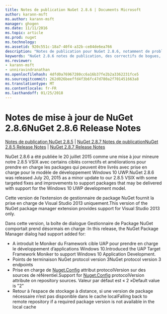 ```yaml
---
title: Notes de publication NuGet 2.8.6 | Documents Microsoft
author: karann-msft
ms.author: karann-msft
manager: ghogen
ms.date: 11/11/2016
ms.topic: article
ms.prod: nuget
ms.technology: 
ms.assetid: 920c551c-18a7-40f4-a32b-ce84de6ea766
description: "Notes de publication pour NuGet 2.8.6, notamment de problèmes connus, des correctifs de bogues, les fonctionnalités ajoutées et dcr."
keywords: "NuGet 2.8.6 notes de publication, des correctifs de bogues, problèmes connus, ajouté des fonctionnalités, DCR"
ms.reviewer:
- karann-msft
- unniravindranathan
ms.openlocfilehash: 4dfd0a76967280cc6a16b37fe2b2a3362231fce5
ms.sourcegitcommit: 262d026beeffd4f3b6fc47d780a2f701451663a8
ms.translationtype: MT
ms.contentlocale: fr-FR
ms.lasthandoff: 01/25/2018
---
```

# <a name="nuget-286-release-notes"></a><span data-ttu-id="a40e9-104">Notes de mise à jour de NuGet 2.8.6</span><span class="sxs-lookup"><span data-stu-id="a40e9-104">NuGet 2.8.6 Release Notes</span></span>

<span data-ttu-id="a40e9-105">[Notes de publication NuGet 2.8.5](../release-notes/nuget-2.8.5.md) | [NuGet 2.8.7 Notes de publication](../release-notes/nuget-2.8.7.md)</span><span class="sxs-lookup"><span data-stu-id="a40e9-105">[NuGet 2.8.5 Release Notes](../release-notes/nuget-2.8.5.md) | [NuGet 2.8.7 Release Notes](../release-notes/nuget-2.8.7.md)</span></span>

<span data-ttu-id="a40e9-106">NuGet 2.8.6 a été publiée le 20 juillet 2015 comme une mise à jour mineure notre 2.8.5 VSIX avec certains ciblés correctifs et améliorations pour prendre en charge les packages qui peuvent être livrés avec prise en charge pour le modèle de développement Windows 10 UWP.</span><span class="sxs-lookup"><span data-stu-id="a40e9-106">NuGet 2.8.6 was released July 20, 2015 as a minor update to our 2.8.5 VSIX with some targeted fixes and improvements to support packages that may be delivered with support for the Windows 10 UWP development model.</span></span>

<span data-ttu-id="a40e9-107">Cette version de l’extension de gestionnaire de package NuGet fournit la prise en charge de Visual Studio 2013 uniquement.</span><span class="sxs-lookup"><span data-stu-id="a40e9-107">This version of the NuGet package manager extension provides support for Visual Studio 2013 only.</span></span>

<span data-ttu-id="a40e9-108">Dans cette version, la boîte de dialogue Gestionnaire de Package NuGet comportait prend désormais en charge :</span><span class="sxs-lookup"><span data-stu-id="a40e9-108">In this release, the NuGet Package Manager dialog had support added for:</span></span>

* <span data-ttu-id="a40e9-109">A introduit le Moniker du Framework cible UAP pour prendre en charge le développement d’applications Windows 10.</span><span class="sxs-lookup"><span data-stu-id="a40e9-109">Introduced the UAP Target Framework Moniker to support Windows 10 Application Development.</span></span>
* <span data-ttu-id="a40e9-110">Points de terminaison NuGet protocol version 3</span><span class="sxs-lookup"><span data-stu-id="a40e9-110">NuGet protocol version 3 endpoints</span></span>
* <span data-ttu-id="a40e9-111">Prise en charge de [Nuget.Config](../consume-packages/configuring-nuget-behavior.md) attribut protocolVersion sur des sources de référentiel.</span><span class="sxs-lookup"><span data-stu-id="a40e9-111">Support for [Nuget.Config](../consume-packages/configuring-nuget-behavior.md) protocolVersion attribute on repository sources.</span></span> <span data-ttu-id="a40e9-112">Valeur par défaut est « 2 »</span><span class="sxs-lookup"><span data-stu-id="a40e9-112">Default value is "2"</span></span>
* <span data-ttu-id="a40e9-113">Retour à l’espace de stockage à distance, si une version de package nécessaire n’est pas disponible dans le cache local</span><span class="sxs-lookup"><span data-stu-id="a40e9-113">Falling back to remote repository if a required package version is not available in the local cache</span></span>